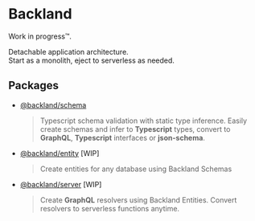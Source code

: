 # Backland

Work in progress™️.

Detachable application architecture. <br />
Start as a monolith, eject to serverless as needed.

## Packages

- [@backland/schema](https://github.com/antoniopresto/backland/tree/master/packages/schema) <br />

  > Typescript schema validation with static type inference.
  > Easily create schemas and infer to **Typescript** types, convert to **GraphQL**, **Typescript** interfaces or **json-schema**.

- [@backland/entity](https://github.com/antoniopresto/backland/tree/master/packages/entity) [WIP]<br />

  > Create entities for any database using Backland Schemas

- [@backland/server](https://github.com/antoniopresto/backland/tree/master/packages/server) [WIP]<br />
  > Create **GraphQL** resolvers using Backland Entities.
  > Convert resolvers to serverless functions anytime.
